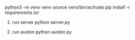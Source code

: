 python3 -m venv venv
source venv/bin/activate
pip install -r requirements.txt

1. run server
python server.py

2. run austen
python austen.py
